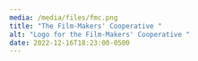 ```yaml
---
media: /media/files/fmc.png
title: "The Film-Makers' Cooperative "
alt: "Logo for the Film-Makers' Cooperative "
date: 2022-12-16T18:23:00-0500
---
```

